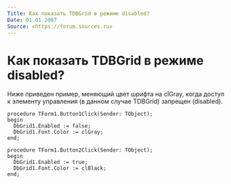 ```yaml
---
Title: Как показать TDBGrid в режиме disabled?
Date: 01.01.2007
Source: <https://forum.sources.ru>
---
```



Как показать TDBGrid в режиме disabled?
=======================================

Ниже приведен пример, меняющий цвет шрифта на clGray, когда доступ к
элементу управления (в данном случае TDBGrid) запрещен (disabled).

    procedure TForm1.Button1Click(Sender: TObject);
    begin
      DbGrid1.Enabled := false;
      DbGrid1.Font.Color := clGray;
    end;
     
    procedure TForm1.Button2Click(Sender: TObject);
    begin
      DbGrid1.Enabled := true;
      DbGrid1.Font.Color := clBlack;
    end;


